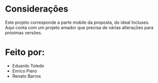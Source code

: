 # Considerações

Este projeto corresponde a parte mobile da proposta, do ideal Incluses. 
Aqui conta com um projeto amador que precisa de várias alterações para próximas versões.

# Feito por:
- Eduardo Toledo
- Enrico Piero
- Renato Barros